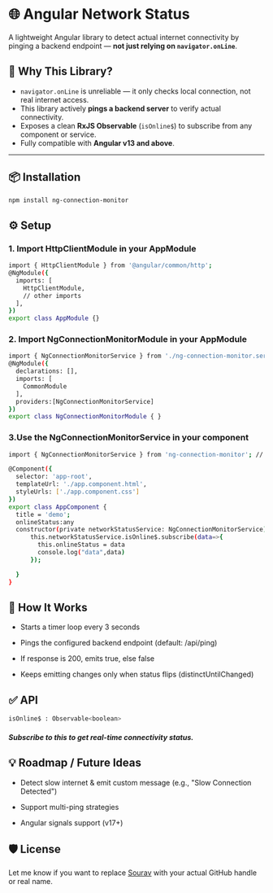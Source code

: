 # 🌐 Angular Network Status

A lightweight Angular library to detect actual internet connectivity by pinging a backend endpoint — **not just relying on `navigator.onLine`**.

## 🚀 Why This Library?

- `navigator.onLine` is unreliable — it only checks local connection, not real internet access.
- This library actively **pings a backend server** to verify actual connectivity.
- Exposes a clean **RxJS Observable** (`isOnline$`) to subscribe from any component or service.
- Fully compatible with **Angular v13 and above**.

---

## 📦 Installation
```bash
npm install ng-connection-monitor
```
## ⚙️ Setup
### 1. Import HttpClientModule in your AppModule
```bash
import { HttpClientModule } from '@angular/common/http';
@NgModule({
  imports: [
    HttpClientModule,
    // other imports
  ],
})
export class AppModule {}
`````
### 2. Import NgConnectionMonitorModule in your AppModule
```bash
import { NgConnectionMonitorService } from './ng-connection-monitor.service';
@NgModule({
  declarations: [],
  imports: [
    CommonModule
  ],
  providers:[NgConnectionMonitorService]
})
export class NgConnectionMonitorModule { }
````
### 3.Use the NgConnectionMonitorService in your component
```bash
import { NgConnectionMonitorService } from 'ng-connection-monitor'; // library import

@Component({
  selector: 'app-root',
  templateUrl: './app.component.html',
  styleUrls: ['./app.component.css']
})
export class AppComponent {
  title = 'demo';
  onlineStatus:any
  constructor(private networkStatusService: NgConnectionMonitorService){
      this.networkStatusService.isOnline$.subscribe(data=>{
        this.onlineStatus = data
        console.log("data",data)
      });

  }
}
```
## 🧪 How It Works
- Starts a timer loop every 3 seconds

- Pings the configured backend endpoint (default: /api/ping)

- If response is 200, emits true, else false

- Keeps emitting changes only when status flips (distinctUntilChanged)

## ✅ API
```bash
isOnline$ : Observable<boolean>
```
##### Subscribe to this to get real-time connectivity status.
## 💡 Roadmap / Future Ideas
- Detect slow internet & emit custom message (e.g., "Slow Connection Detected")

- Support multi-ping strategies

- Angular signals support (v17+)
## 🛡️ License

Let me know if you want to replace [Sourav](https://github.com/souravion) with your actual GitHub handle or real name.
